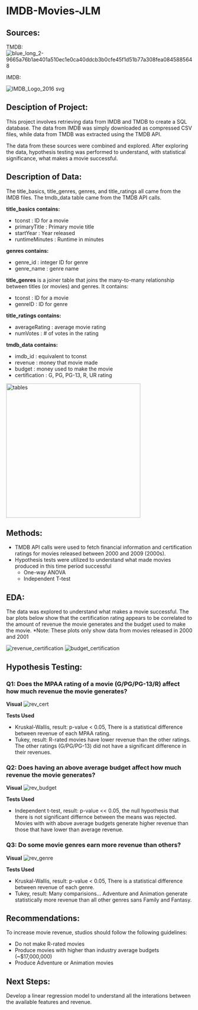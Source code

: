# IMDB-Movies-JLM
 
 ## Sources:
 
 TMDB:
 ![blue_long_2-9665a76b1ae401a510ec1e0ca40ddcb3b0cfe45f1d51b77a308fea0845885648](https://user-images.githubusercontent.com/115378901/222606437-9bd0ed89-0366-4a9b-8c12-59e310a575c2.svg)

 IMDB:
 
 ![IMDB_Logo_2016 svg](https://user-images.githubusercontent.com/115378901/222606914-51cdda13-3b87-45eb-8450-2f7073413a92.png)

 
  ## Desciption of Project:
 This project involves retrieving data from IMDB and TMDB to create a SQL database. The data from IMDB was simply downloaded as compressed CSV files, while data from TMDB was extracted using the TMDB API. 
 
 The data from these sources were combined and explored. After exploring the data, hypothesis testing was performed to understand, with statistical significance, what makes a movie successful.
 
 ## Description of Data:
 The title_basics, title_genres, genres, and title_ratings all came from the IMDB files. The tmdb_data table came from the TMDB API calls. 
 
 **title_basics contains:**
 - tconst : ID for a movie
 - primaryTitle : Primary movie title
 - startYear : Year released
 - runtimeMinutes : Runtime in minutes

**genres contains:**
- genre_id : integer ID for genre
- genre_name : genre name

**title_genres** is a joiner table that joins the many-to-many relationship between titles (or movies) and genres. It contains:
- tconst : ID for a movie
- genreID : ID for genre

**title_ratings contains:**
- averageRating : average movie rating
- numVotes : # of votes in the rating

**tmdb_data contains:**
- imdb_id : equivalent to tconst
- revenue : money that movie made
- budget : money used to make the movie
- certification : G, PG, PG-13, R, UR rating

 
 <img width="363" alt="tables" src="https://user-images.githubusercontent.com/115378901/225484509-f08c0209-f076-46b0-bcae-fbe358e64738.png">



 ## Methods:
 - TMDB API calls were used to fetch financial information and certification ratings for movies released between 2000 and 2009 (2000s). 
 - Hypothesis tests were utilized to understand what made movies produced in this time period successful
   - One-way ANOVA
   - Independent T-test
 
 ## EDA:
 The data was explored to understand what makes a movie successful. The bar plots below show that the certification rating appears to be correlated to the amount of revenue the movie generates and the budget used to make the movie. *Note: These plots only show data from movies released in 2000 and 2001
 
![revenue_certification](https://user-images.githubusercontent.com/115378901/225486560-128d0c23-6041-4c87-8510-b4d51b2e7586.png)
![budget_certification](https://user-images.githubusercontent.com/115378901/225486565-4725aaa7-3f7e-40e1-81e4-dc67f3440c61.png)
 
 ## Hypothesis Testing:
 
 ### Q1: Does the MPAA rating of a movie (G/PG/PG-13/R) affect how much revenue the movie generates?
 
 **Visual**
 ![rev_cert](https://user-images.githubusercontent.com/115378901/225804164-33417b27-d263-4320-8ab7-83b251eb1e61.png)

 **Tests Used**
 - Kruskal-Wallis, result: p-value < 0.05, There is a statistical difference between revenue of each MPAA rating.
 - Tukey, result: R-rated movies have lower revenue than the other ratings. The other ratings (G/PG/PG-13) did not have a significant difference in their revenues.
 
 ### Q2: Does having an above average budget affect how much revenue the movie generates?
 
 **Visual**
 ![rev_budget](https://user-images.githubusercontent.com/115378901/225804187-3d65b3d9-545e-4462-ae1b-97f16492e905.png)

 **Tests Used**
 - Independent t-test, result: p-value << 0.05, the null hypothesis that there is not significant differnce between the means was rejected. Movies with with above average budgets generate higher revenue than those that have lower than average revenue.
 
 ### Q3: Do some movie genres earn more revenue than others?
 
 **Visual**
 ![rev_genre](https://user-images.githubusercontent.com/115378901/225804202-b9bc38f7-8d1f-4580-b109-100fbac1922f.png)
 
 **Tests Used**
 - Kruskal-Wallis, result: p-value < 0.05, There is a statistical difference between revenue of each genre.
 - Tukey, result: Many comparisions... Adventure and Animation generate statistically more revenue than all other genres sans Family and Fantasy.
 
 
 ## Recommendations:
 
 To increase movie revenue, studios should follow the following guidelines:
 - Do not make R-rated movies
 - Produce movies with higher than industry average budgets (~$17,000,000)
 - Produce Adventure or Animation movies
 
 ## Next Steps:
 
 Develop a linear regression model to understand all the interations between the available features and revenue. 
 
